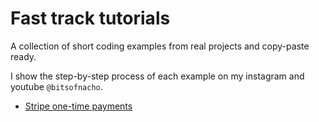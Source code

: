 # Fast track tutorials

A collection of short coding examples from real projects and copy-paste ready.

I show the step-by-step process of each example on my instagram and youtube `@bitsofnacho`.

- [Stripe one-time payments](./stripe-one-time-payments)

